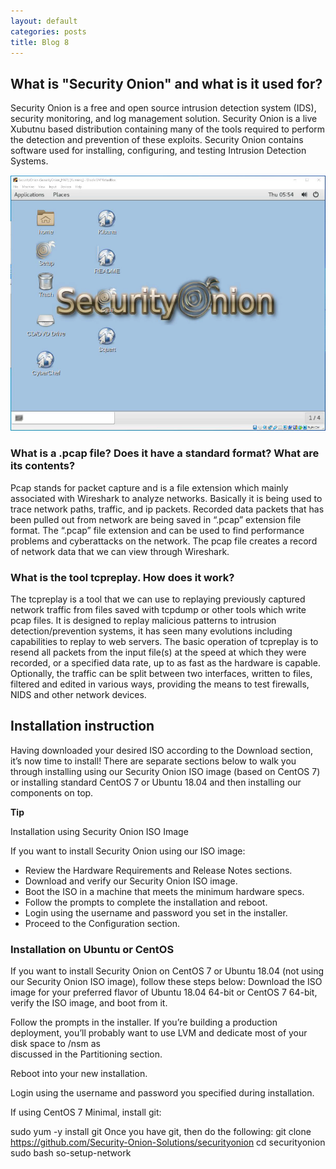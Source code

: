 ```yaml
---
layout: default
categories: posts
title: Blog 8
---
```


## What is "Security Onion" and what is it used for? 

Security Onion is a free and open source intrusion detection system (IDS), security monitoring, and log management solution. Security Onion is a live Xubutnu based distribution containing many of the tools required to perform the detection and prevention of these exploits. Security Onion contains software used for installing, configuring, and testing Intrusion Detection Systems.


![security-onion](https://raw.githubusercontent.com/sevak84/sb.github.io/master/docs/_images/security%20onion.PNG)


### What is a .pcap file? Does it have a standard format? What are its contents?
Pcap stands for packet capture and is a file extension which mainly associated with Wireshark to analyze networks. Basically it is being used to trace network paths, traffic, and ip packets. Recorded data packets that has been pulled out from network are being saved in “.pcap” extension file format. The “.pcap” file extension and can be used to find performance problems and cyberattacks on the network. The pcap file creates a record of network data that we can view through Wireshark.


### What is the tool tcpreplay. How does it work?
The tcpreplay is a tool that we can use to replaying previously captured network traffic from files saved with tcpdump or other tools which write pcap files. It is designed to replay malicious patterns to intrusion detection/prevention systems, it has seen many evolutions including capabilities to replay to web servers. The basic operation of tcpreplay is to resend all packets from the input file(s) at the speed at which they were recorded, or a specified data rate, up to as fast as the hardware is capable.
Optionally, the traffic can be split between two interfaces, written to files, filtered and edited in various ways, providing the means to test firewalls, NIDS and other network devices.

## Installation instruction 

Having downloaded your desired ISO according to the Download section, it’s now time to install! There are separate sections below to walk you through installing using our Security Onion ISO image (based on CentOS 7) or installing standard CentOS 7 or Ubuntu 18.04 and then installing our components on top.

**Tip**

Installation using Security Onion ISO Image

If you want to install Security Onion using our ISO image:

  -  Review the Hardware Requirements and Release Notes sections.
  -  Download and verify our Security Onion ISO image.
  -  Boot the ISO in a machine that meets the minimum hardware specs.
  -  Follow the prompts to complete the installation and reboot.
  -  Login using the username and password you set in the installer.
  -  Proceed to the Configuration section.

### Installation on Ubuntu or CentOS

If you want to install Security Onion on CentOS 7 or Ubuntu 18.04 (not using our Security Onion ISO image), follow these steps below: 
   Download the ISO image for your preferred flavor of Ubuntu 18.04 64-bit or CentOS 7 64-bit, verify the ISO image, and boot from it.

   Follow the prompts in the installer. If you’re building a production deployment, you’ll probably want to use LVM and dedicate most of your disk space to /nsm as                                                     
   discussed in the Partitioning section.

   Reboot into your new installation.

   Login using the username and password you specified during installation.

   If using CentOS 7 Minimal, install git:

   sudo yum -y install git
   Once you have git, then do the following:
   git clone https://github.com/Security-Onion-Solutions/securityonion
   cd securityonion
   sudo bash so-setup-network

